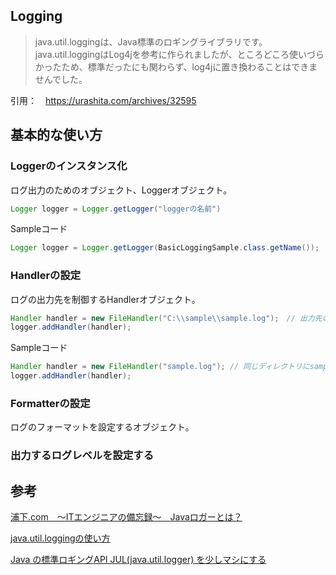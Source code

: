 ## Logging

> java.util.loggingは、Java標準のロギングライブラリです。
> java.util.loggingはLog4jを参考に作られましたが、ところどころ使いづらかったため、標準だったにも関わらず、log4jに置き換わることはできませんでした。

引用：　https://urashita.com/archives/32595

## 基本的な使い方

### Loggerのインスタンス化

ログ出力のためのオブジェクト、Loggerオブジェクト。

```Java
Logger logger = Logger.getLogger("loggerの名前")
```

Sampleコード

```Java
Logger logger = Logger.getLogger(BasicLoggingSample.class.getName());
```

### Handlerの設定

ログの出力先を制御するHandlerオブジェクト。

```Java
Handler handler = new FileHandler("C:\\sample\\sample.log");　// 出力先のパスを指定
logger.addHandler(handler);
```

Sampleコード

```Java
Handler handler = new FileHandler("sample.log"); // 同じディレクトリにsample.logというファイルでログを出力させる
logger.addHandler(handler);
```

### Formatterの設定

ログのフォーマットを設定するオブジェクト。



### 出力するログレベルを設定する





## 参考

[浦下.com　〜ITエンジニアの備忘録〜　Javaロガーとは？](https://urashita.com/archives/32595)

[java.util.loggingの使い方](https://qiita.com/Qui/items/40077ce9e33738dd3914)

[Java の標準ロギングAPI JUL(java.util.logger) を少しマシにする](https://blog1.mammb.com/entry/2017/02/24/070608)

